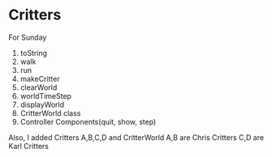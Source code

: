 # Critters

For Sunday
1. toString
2. walk
3. run
4. makeCritter
5. clearWorld
6. worldTimeStep
7. displayWorld
8. CritterWorld class
9. Controller Components(quit, show, step)

Also, I added Critters A,B,C,D and CritterWorld
A,B are Chris Critters
C,D are Karl Critters